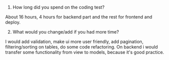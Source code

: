 1. How long did you spend on the coding test?

About 16 hours, 4 hours for backend part and the rest for frontend and deploy.

2. What would you change/add if you had more time?

I would add validation, make ui more user friendly, add pagination, filtering/sorting on tables, do some code refactoring.
On backend i would transfer some functionality  from view to models, because it's good practice.
